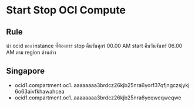 # Start Stop OCI Compute

## Rule

นำ ocid ของ instance ที่ต้องการ stop คืนวันศุกร์ 00.00 AM start คืนวันจันทร์ 06.00 AM ตาม region ด้านล่าง

## Singapore

- ocid1.compartment.oc1..aaaaaaaa3brdcz26kjb25nra6yorf37qfjngczsjykj6o63aivfkhawahcea
- ocid1.compartment.oc1..aaaaaaaa3brdcz26kjb25nra6yeqweqweqwe
